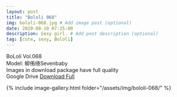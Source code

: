 ```yaml
---
layout: post
title: "Bololi 068"
img: bololi-068.jpg # Add image post (optional)
date: 2020-08-10 07:25:00
description: Sexy girl. # Add post description (optional)
tag: [cute, sexy, Bololi]
---
```

BoLoli Vol.068  
Model: 柳侑绮Sevenbaby                                        
Images in download package have full quality                    
Google Drive [Download Full](http://gestyy.com/ewF6dq)

{% include image-gallery.html folder="/assets/img/bololi-068/" %}
